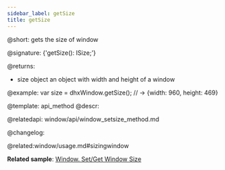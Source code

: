 ```yaml
---
sidebar_label: getSize
title: getSize
---          
```


@short: gets the size of window

@signature: {'getSize(): ISize;'}


@returns:
- size		object		an object with width and height of a window

@example:
var size = dhxWindow.getSize(); // -> {width: 960, height: 469}


@template: api_method
@descr:



@relatedapi:
window/api/window_setsize_method.md


@changelog:

@related:window/usage.md#sizingwindow

**Related sample**: [Window. Set/Get Window Size](https://snippet.dhtmlx.com/0zqxydvm)
